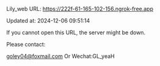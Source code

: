 Lily_web URL: https://222f-61-165-102-156.ngrok-free.app

Updated at: 2024-12-06 09:51:14

If you cannot open this URL, the server might be down.

Please contact: 

goley04@foxmail.com Or Wechat:GL_yeaH
